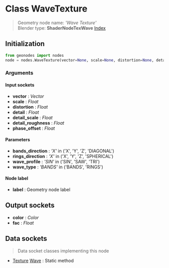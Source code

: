 
# Class WaveTexture

> Geometry node name: _'Wave Texture'_<br>Blender type:  **ShaderNodeTexWave**
[Index](/docs/index.md)

## Initialization


```python
from geonodes import nodes
node = nodes.WaveTexture(vector=None, scale=None, distortion=None, detail=None, detail_scale=None, detail_roughness=None, phase_offset=None, bands_direction='X', rings_direction='X', wave_profile='SIN', wave_type='BANDS', label=None)
```


### Arguments


#### Input sockets



- **vector** : _Vector_
- **scale** : _Float_
- **distortion** : _Float_
- **detail** : _Float_
- **detail_scale** : _Float_
- **detail_roughness** : _Float_
- **phase_offset** : _Float_



#### Parameters



- **bands_direction** : _'X'_ in ('X', 'Y', 'Z', 'DIAGONAL')
- **rings_direction** : _'X'_ in ('X', 'Y', 'Z', 'SPHERICAL')
- **wave_profile** : _'SIN'_ in ('SIN', 'SAW', 'TRI')
- **wave_type** : _'BANDS'_ in ('BANDS', 'RINGS')



#### Node label



- **label** : Geometry node label



## Output sockets



- **color** : _Color_
- **fac** : _Float_



## Data sockets

> Data socket classes implementing this node


- [Texture](../sockets/Texture.md) [Wave](../sockets/Texture.md#wave) : Static method


